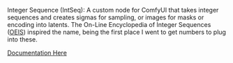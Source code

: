 Integer Sequence (IntSeq): A custom node for ComfyUI that takes integer sequences and creates sigmas for sampling, or images for masks or encoding into latents. The On-Line Encyclopedia of Integer Sequences ([OEIS](https://oeis.org/)) inspired the name, being the first place I went to get numbers to plug into these.

[Documentation Here](https://github.com/StarfighterLily/ComfyUI-IntSeq/wiki)

